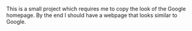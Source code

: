 This is a small project which requires me to copy the look of the Google homepage. 
By the end I should have a webpage that looks similar to Google.